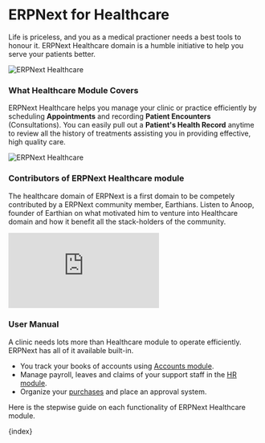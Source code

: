 # ERPNext for Healthcare

Life is priceless, and you as a medical practioner needs a best tools to honour it. ERPNext Healthcare domain is a humble initiative to help you serve your patients better.

<img class="screenshot" alt="ERPNext Healthcare" src="{{docs_base_url}}/assets/img/healthcare/patient-appointment.png">

### What Healthcare Module Covers

ERPNext Healthcare helps you manage your clinic or practice efficiently by scheduling **Appointments** and recording **Patient Encounters** (Consultations). You can easily pull out a **Patient's Health Record** anytime to review all the history of treatments assisting you in providing effective, high quality care.

<img class="screenshot" alt="ERPNext Healthcare" src="{{docs_base_url}}/assets/img/healthcare/appointment-analytics.png">

### Contributors of ERPNext Healthcare module

The healthcare domain of ERPNext is a first domain to be competely contributed by a ERPNext community member, Earthians. Listen to Anoop, founder of Earthian on what motivated him to venture into Healthcare domain and how it benefit all the stack-holders of the community.

<div>
    <div class='embed-container'>
        <iframe src='https://www.youtube.com/embed/1n4_YqX8ArA' frameborder='0' allowfullscreen>
        </iframe>
    </div>
<div>

### User Manual

A clinic needs lots more than Healthcare module to operate efficiently. ERPNext has all of it available built-in.

- You track your books of accounts using [Accounts module](/docs/user/manual/en/accounts.html).
- Manage payroll, leaves and claims of your support staff in the [HR module](/docs/user/manual/en/human-resources.html).
- Organize your [purchases](/docs/user/manual/en/buying.html) and place an approval system.

Here is the stepwise guide on each functionality of ERPNext Healthcare module.

{index}